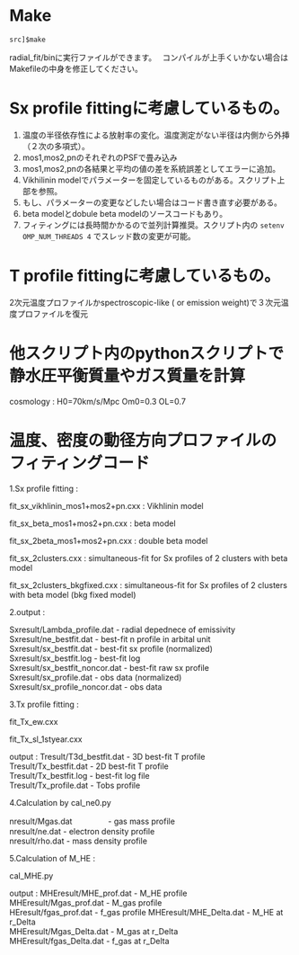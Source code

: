 # Make

 `src]$make`
 
 radial_fit/binに実行ファイルができます。　
 コンパイルが上手くいかない場合はMakefileの中身を修正してください。
 
# Sx profile fittingに考慮しているもの。

 1. 温度の半径依存性による放射率の変化。温度測定がない半径は内側から外挿（２次の多項式）。
 2. mos1,mos2,pnのそれぞれのPSFで畳み込み
 3. mos1,mos2,pnの各結果と平均の値の差を系統誤差としてエラーに追加。
 4. Vikhilinin modelでパラメーターを固定しているものがある。スクリプト上部を参照。
 5. もし、パラメーターの変更などしたい場合はコード書き直す必要がある。
 6. beta modelとdobule beta modelのソースコードもあり。
 7. フィティングには長時間かかるので並列計算推奨。スクリプト内の
    `setenv OMP_NUM_THREADS 4`
    でスレッド数の変更が可能。

# T profile fittingに考慮しているもの。

 2次元温度プロファイルかspectroscopic-like ( or emission weight)で３次元温度プロファイルを復元
 
# 他スクリプト内のpythonスクリプトで静水圧平衡質量やガス質量を計算

  cosmology : H0=70km/s/Mpc Om0=0.3 OL=0.7
  
# 温度、密度の動径方向プロファイルのフィティングコード

 1.Sx profile fitting : 

 fit_sx_vikhlinin_mos1+mos2+pn.cxx : Vikhlinin model

 fit_sx_beta_mos1+mos2+pn.cxx : beta model

 fit_sx_2beta_mos1+mos2+pn.cxx : double beta model

 fit_sx_2clusters.cxx : simultaneous-fit for Sx profiles of 2 clusters with beta model
 
 fit_sx_2clusters_bkgfixed.cxx : simultaneous-fit for Sx profiles of 2 clusters with beta model (bkg fixed model)

 2.output :
 
 Sxresult/Lambda_profile.dat     - radial depednece of emissivity  
 Sxresult/ne_bestfit.dat         - best-fit n profile in arbital unit  
 Sxresult/sx_bestfit.dat         - best-fit sx profile (normalized)  
 Sxresult/sx_bestfit.log         - best-fit log  
 Sxresult/sx_bestfit_noncor.dat  - best-fit raw sx profile   
 Sxresult/sx_profile.dat         - obs data (normalized)  
 Sxresult/sx_profile_noncor.dat  - obs data  

 3.Tx profile fitting :

 fit_Tx_ew.cxx

fit_Tx_sl_1styear.cxx 
 
 output :
 Tresult/T3d_bestfit.dat    - 3D best-fit T profile  
 Tresult/Tx_bestfit.dat     - 2D best-fit T profile  
 Tresult/Tx_bestfit.log     - best-fit log file  
 Tresult/Tx_profile.dat     - Tobs profile  
 
 4.Calculation by cal_ne0.py
 
 nresult/Mgas.dat  　　　　 - gas mass profile  
 nresult/ne.dat             - electron density profile  
 nresult/rho.dat            - mass density profile  
 
 5.Calculation of M_HE : 
  
  cal_MHE.py 

   output :
   MHEresult/MHE_prof.dat    - M_HE  profile   
   MHEresult/Mgas_prof.dat   - M_gas profile   
   HEresult/fgas_prof.dat    - f_gas profile 
   MHEresult/MHE_Delta.dat   - M_HE  at r_Delta  
   MHEresult/Mgas_Delta.dat  - M_gas at r_Delta  
   MHEresult/fgas_Delta.dat  - f_gas at r_Delta  
  
  
  
